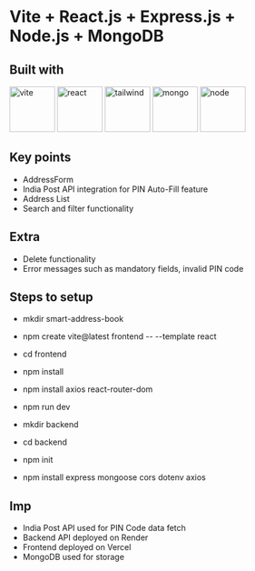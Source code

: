 # Vite + React.js + Express.js + Node.js + MongoDB

## Built with
<p>
<img src="https://upload.wikimedia.org/wikipedia/commons/thumb/f/f1/Vitejs-logo.svg/615px-Vitejs-logo.svg.png?20220412224743" alt="vite" width="80" height="80"/>
<img src="https://upload.wikimedia.org/wikipedia/commons/thumb/a/a7/React-icon.svg/768px-React-icon.svg.png" alt="react" width="80" height="80"/>
<img src="https://uxwing.com/wp-content/themes/uxwing/download/brands-and-social-media/tailwind-css-icon.png" alt="tailwind" width="80" height="80"/>
<img src="https://cdn.worldvectorlogo.com/logos/mongodb-icon-1.svg" alt="mongo" width="80" height="80"/>
<img src="https://cdn.iconscout.com/icon/free/png-512/free-nodejs-logo-icon-download-in-svg-png-gif-file-formats--brand-development-tools-pack-logos-icons-226034.png?f=webp&w=512" alt="node" width="80" height="80"/>

## Key points

- AddressForm
- India Post API integration for PIN Auto-Fill feature
- Address List
- Search and filter functionality

## Extra 

- Delete functionality
- Error messages such as mandatory fields, invalid PIN code

## Steps to setup

- mkdir smart-address-book

- npm create vite@latest frontend -- --template react
- cd frontend
- npm install
- npm install axios react-router-dom
- npm run dev

- mkdir backend
- cd backend
- npm init
- npm install express mongoose cors dotenv axios

## Imp

- India Post API used for PIN Code data fetch
- Backend API deployed on Render
- Frontend deployed on Vercel
- MongoDB used for storage
